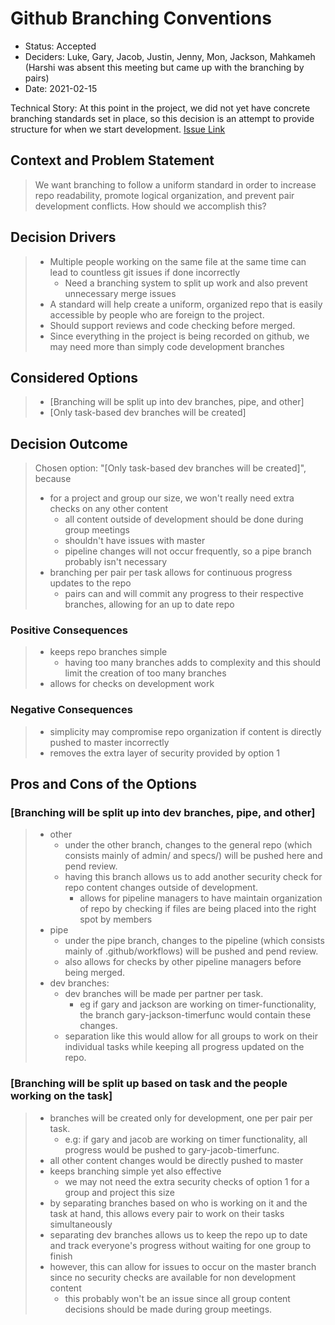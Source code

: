 # Github Branching Conventions

* Status: Accepted
* Deciders: Luke, Gary, Jacob, Justin, Jenny, Mon, Jackson, Mahkameh (Harshi was absent this meeting but came up with the branching by pairs)
* Date: 2021-02-15

Technical Story: At this point in the project, we did not yet have concrete branching standards set in place,
so this decision is an attempt to provide structure for when we start development.
[Issue Link](https://github.com/19lmyers/cse110-w21-group14/issues/37)

## Context and Problem Statement

> We want branching to follow a uniform standard in order to increase repo readability, promote logical organization, and prevent pair development conflicts. How should we accomplish this?

## Decision Drivers

> - Multiple people working on the same file at the same time can lead to countless git issues if done incorrectly
>   - Need a branching system to split up work and also prevent unnecessary merge issues
> - A standard will help create a uniform, organized repo that is easily accessible by people who are foreign to the project.
> - Should support reviews and code checking before merged.
> - Since everything in the project is being recorded on github, we may need more than simply code development branches

## Considered Options

> - [Branching will be split up into dev branches, pipe, and other]
> - [Only task-based dev branches will be created]

## Decision Outcome

> Chosen option: "[Only task-based dev branches will be created]", because
> - for a project and group our size, we won't really need extra checks on any other content
>   - all content outside of development should be done during group meetings
>   - shouldn't have issues with master 
>   - pipeline changes will not occur frequently, so a pipe branch probably isn't necessary
> - branching per pair per task allows for continuous progress updates to the repo
>   - pairs can and will commit any progress to their respective branches, allowing for an up to date repo

### Positive Consequences <!-- optional -->

> - keeps repo branches simple
>   - having too many branches adds to complexity and this should limit the creation of too many branches
> - allows for checks on development work

### Negative Consequences <!-- optional -->

> - simplicity may compromise repo organization if content is directly pushed to master incorrectly
> - removes the extra layer of security provided by option 1

## Pros and Cons of the Options <!-- optional -->

### [Branching will be split up into dev branches, pipe, and other]
>   - other
>     - under the other branch, changes to the general repo (which consists mainly of admin/ and specs/) will be pushed here and pend review.
>     - having this branch allows us to add another security check for repo content changes outside of development.
>       - allows for pipeline managers to have maintain organization of repo by checking if files are being placed into the right spot by members
>   - pipe
>     - under the pipe branch, changes to the pipeline (which consists mainly of .github/workflows) will be pushed and pend review.
>     - also allows for checks by other pipeline managers before being merged.
>   - dev branches:
>     - dev branches will be made per partner per task.
>       - eg if gary and jackson are working on timer-functionality, the branch gary-jackson-timerfunc would contain these changes.
>     - separation like this would allow for all groups to work on their individual tasks while keeping all progress updated on the repo.

### [Branching will be split up based on task and the people working on the task]
> - branches will be created only for development, one per pair per task.
>   - e.g: if gary and jacob are working on timer functionality, all progress would be pushed to gary-jacob-timerfunc.
> - all other content changes would be directly pushed to master
> - keeps branching simple yet also effective
>   - we may not need the extra security checks of option 1 for a group and project this size
> - by separating branches based on who is working on it and the task at hand, this allows every pair to work on their tasks simultaneously
> - separating dev branches allows us to keep the repo up to date and track everyone's progress without waiting for one group to finish
> - however, this can allow for issues to occur on the master branch since no security checks are available for non development content
>   - this probably won't be an issue since all group content decisions should be made during group meetings.
